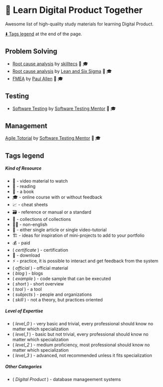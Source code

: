 # 🧭 Learn Digital Product Together

Awesome list of high-quality study materials for learning Digital Product.

[:arrow_down: Tags legend](#tags-legend) at the end of the page.

<!-- - []() by []() :movie_camera: -->
<!-- - []() by []() :movie_camera: :mortar_board: -->

## Problem Solving

- [Root cause analysis](https://www.youtube.com/playlist?list=PLxENun6kHfaB4vJsQAO4zXgDbXZ-1i8l_) by [skilltecs](https://www.youtube.com/@skilltecs) :movie_camera: :mortar_board:
- [Root cause analysis](https://www.youtube.com/playlist?list=PL55ZwvYHxcu2QqhSl-NwKvIF8kUeww-JB) by [Lean and Six Sigma](https://www.youtube.com/@learnandapply) :movie_camera: :mortar_board:
- [FMEA](https://www.youtube.com/playlist?list=PLHm5EVKgoDDSj-5mcaHSRQ66CrtCL0fj5) by [Paul Allen](https://www.youtube.com/@paulallen5321) :movie_camera: :mortar_board:

## Testing

- [Software Testing](https://www.youtube.com/playlist?list=PLL34mf651faM_nn8uKlnwbQPw5zSh_F84) by [Software Testing Mentor](https://www.youtube.com/@softwaretestingmentor) :movie_camera: :mortar_board:

## Management

[Agile Totorial](https://www.youtube.com/playlist?list=PLL34mf651faPu9Ouit44hlt3yoP0vIMi4) by [Software Testing Mentor](https://www.youtube.com/@softwaretestingmentor) :movie_camera: :mortar_board:

## Tags legend

##### Kind of Resource

- :movie_camera: - video material to watch
- :page_facing_up: - reading
- :book: - a book
- :mortar_board: - online course with or without feedback
- :chart_with_upwards_trend: - cheat sheets
- :card_file_box: - reference or manual or a standard
- :open_file_folder: - collections of collections
- :pirate_flag: - non-english
- :page_facing_up: - either single article or single video-tutorial
- :building_construction: - ideas for inspiration of mini-projects to add to your portfolio
- :moneybag: - paid
- ( _certificate_ ) - certification
- 🔽 - download
- ⚡ - practice, it is possible to interact and get feedback from the system
- ( _official_ ) - official material
- ( _blog_ ) - blogs
- ( _example_ ) - code sample that can be executed
- ( _short_ ) - short overview
- ( _tool_ ) - a tool
- ( _subjects_ ) - people and organizations
- ( _skill_ ) - not a theory, but practices oriented

##### Level of Expertise

- ( _level_0_ ) - very basic and trivial, every professional should know no matter which specialization
- ( _level_1_ ) - basic but not trivial, every professional should know no matter which specialization
- ( _level_2_ ) - medium proficiency, most professional should know no matter which specialization
- ( _level_3_ ) - advanced, not recommended unless it fits specialization

##### Other Categories

- ( _Digital Product_ ) - database manageement systems

